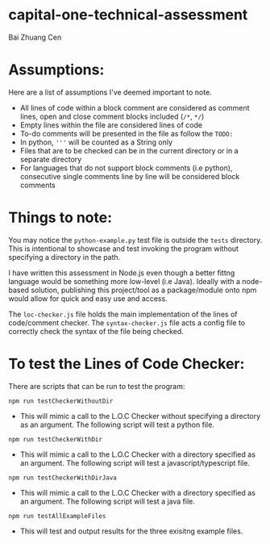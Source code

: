 # capital-one-technical-assessment
Bai Zhuang Cen

# Assumptions:
Here are a list of assumptions I've deemed important to note.
- All lines of code within a block comment are considered as comment lines, open and close comment blocks included (`/*`, `*/`)
- Empty lines within the file are considered lines of code
- To-do comments will be presented in the file as follow the `TODO:`
- In python, `'''` will be counted as a String only
- Files that are to be checked can be in the current directory or in a separate directory
- For languages that do not support block comments (i.e python), consecutive single comments line by line will be considered 
block comments

# Things to note:
You may notice the `python-example.py` test file is outside the `tests` directory. This is intentional to showcase and test 
invoking the program without specifying a directory in the path.

I have written this assessment in Node.js even though a better fittng language would be something more low-level (i.e Java).
Ideally with a node-based solution, publishing this project/tool as a package/module onto npm would allow for quick and easy use and access.

The `loc-checker.js` file holds the main implementation of the lines of code/comment checker. The `syntax-checker.js` file acts a config file to correctly check the syntax of the file being checked.


# To test the Lines of Code Checker:
There are scripts that can be run to test the program:

`npm run testCheckerWithoutDir`
  - This will mimic a call to the L.O.C Checker without specifying a directory as an argument. The following script will test
  a python file.

`npm run testCheckerWithDir`
  - This will mimic a call to the L.O.C Checker with a directory specified as an argument. The following script will test
  a javascript/typescript file.

`npm run testCheckerWithDirJava`
  - This will mimic a call to the L.O.C Checker with a directory specified as an argument. The following script will test
  a java file.

`npm run testAllExampleFiles`
  - This will test and output results for the three exisitng example files.

